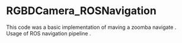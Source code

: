 # RGBDCamera_ROSNavigation

This code was a basic implementation of maving a zoomba navigate . Usage of ROS navigation pipeline . 

